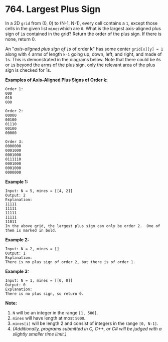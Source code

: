 # 764. Largest Plus Sign

In a 2D `grid` from (0, 0) to (N-1, N-1), every cell contains a `1`, except those cells in the given list `mines`which are `0`. What is the largest axis-aligned plus sign of `1`s contained in the grid? Return the order of the plus sign. If there is none, return 0.

An "*axis-aligned plus sign of `1`s* of order **k**" has some center `grid[x][y] = 1` along with 4 arms of length `k-1` going up, down, left, and right, and made of `1`s. This is demonstrated in the diagrams below. Note that there could be `0`s or `1`s beyond the arms of the plus sign, only the relevant area of the plus sign is checked for 1s.



**Examples of Axis-Aligned Plus Signs of Order k:**

```
Order 1:
000
010
000

Order 2:
00000
00100
01110
00100
00000

Order 3:
0000000
0001000
0001000
0111110
0001000
0001000
0000000
```



**Example 1:**

```
Input: N = 5, mines = [[4, 2]]
Output: 2
Explanation:
11111
11111
11111
11111
11011
In the above grid, the largest plus sign can only be order 2.  One of them is marked in bold.
```



**Example 2:**

```
Input: N = 2, mines = []
Output: 1
Explanation:
There is no plus sign of order 2, but there is of order 1.
```



**Example 3:**

```
Input: N = 1, mines = [[0, 0]]
Output: 0
Explanation:
There is no plus sign, so return 0.
```



**Note:**

1. `N` will be an integer in the range `[1, 500]`.
2. `mines` will have length at most `5000`.
3. `mines[i]` will be length 2 and consist of integers in the range `[0, N-1]`.
4. *(Additionally, programs submitted in C, C++, or C# will be judged with a slightly smaller time limit.)*